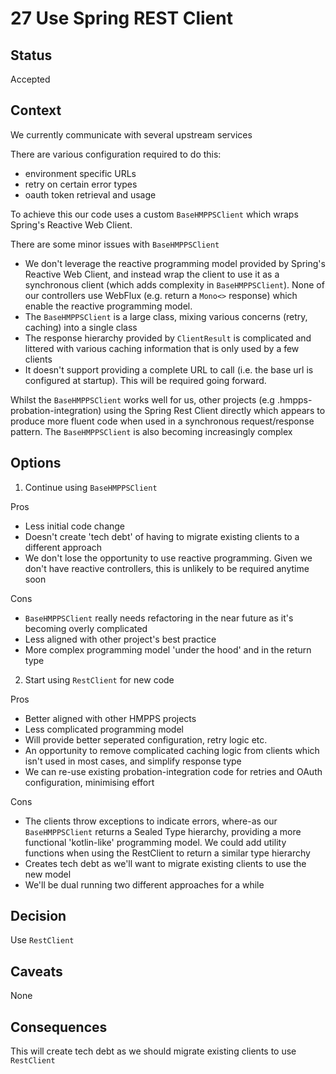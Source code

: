 # 27 Use Spring REST Client

## Status

Accepted

## Context

We currently communicate with several upstream services

There are various configuration required to do this:

* environment specific URLs
* retry on certain error types
* oauth token retrieval and usage

To achieve this our code uses a custom `BaseHMPPSClient` which wraps Spring's Reactive Web Client. 

There are some minor issues with `BaseHMPPSClient`

* We don't leverage the reactive programming model provided by Spring's Reactive Web Client, and instead wrap the client to use it as a synchronous client (which adds complexity in `BaseHMPPSClient`). None of our controllers use WebFlux (e.g. return a `Mono<>` response) which enable the reactive programming model.
* The `BaseHMPPSClient` is a large class, mixing various concerns (retry, caching) into a single class
* The response hierarchy provided by `ClientResult` is complicated and littered with various caching information that is only used by a few clients
* It doesn't support providing a complete URL to call (i.e. the base url is configured at startup). This will be required going forward.

Whilst the `BaseHMPPSClient` works well for us, other projects (e.g .hmpps-probation-integration) using the Spring Rest Client directly which appears to produce more fluent code when used in a synchronous request/response pattern. The `BaseHMPPSClient` is also becoming increasingly complex

## Options

1. Continue using `BaseHMPPSClient`

Pros

* Less initial code change
* Doesn't create 'tech debt' of having to migrate existing clients to a different approach
* We don't lose the opportunity to use reactive programming. Given we don't have reactive controllers, this is unlikely to be required anytime soon

Cons

* `BaseHMPPSClient` really needs refactoring in the near future as it's becoming overly complicated
* Less aligned with other project's best practice
* More complex programming model 'under the hood' and in the return type

2. Start using `RestClient` for new code

Pros

* Better aligned with other HMPPS projects
* Less complicated programming model
* Will provide better seperated configuration, retry logic etc.
* An opportunity to remove complicated caching logic from clients which isn't used in most cases, and simplify response type
* We can re-use existing probation-integration code for retries and OAuth configuration, minimising effort

Cons

* The clients throw exceptions to indicate errors, where-as our `BaseHMPPSClient` returns a Sealed Type hierarchy, providing a more functional 'kotlin-like' programming model. We could add utility functions when using the RestClient to return a similar type hierarchy
* Creates tech debt as we'll want to migrate existing clients to use the new model
* We'll be dual running two different approaches for a while

## Decision

Use `RestClient`

## Caveats

None

## Consequences

This will create tech debt as we should migrate existing clients to use `RestClient`